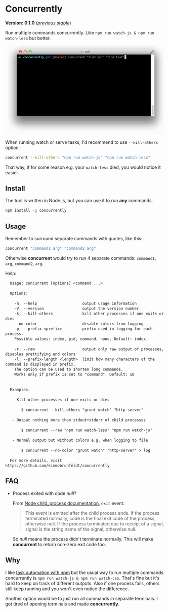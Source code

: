 # Concurrently

**Version: 0.1.0** ([*previous stable*](https://github.com/kimmobrunfeldt/concurrently/tree/0.0.5))

Run multiple commands concurrently.
Like `npm run watch-js & npm run watch-less` but better.

![](docs/demo.gif)

When running watch or serve tasks, I'd recommend to use `--kill-others` option:

```bash
concurrent --kill-others "npm run watch-js" "npm run watch-less"
```

That way, if for some reason e.g. your `watch-less` died, you would notice it easier.

## Install

The tool is written in Node.js, but you can use it to run **any** commands.

```bash
npm install -g concurrently
```

## Usage

Remember to surround separate commands with quotes, like this:
```bash
concurrent "command1 arg" "command2 arg"
```

Otherwise **concurrent** would try to run 4 separate commands:
`command1`, `arg`, `command2`, `arg`.

Help:

```
  Usage: concurrent [options] <command ...>

  Options:

    -h, --help                    output usage information
    -V, --version                 output the version number
    -k, --kill-others             kill other processes if one exits or dies
    --no-color                    disable colors from logging
    -p, --prefix <prefix>         prefix used in logging for each process.
    Possible values: index, pid, command, none. Default: index

    -r, --raw                     output only raw output of processes, disables prettifying and colors
    -l, --prefix-length <length>  limit how many characters of the command is displayed in prefix.
    The option can be used to shorten long commands.
    Works only if prefix is set to "command". Default: 10


  Examples:

   - Kill other processes if one exits or dies

       $ concurrent --kill-others "grunt watch" "http-server"

   - Output nothing more than stdout+stderr of child processes

       $ concurrent --raw "npm run watch-less" "npm run watch-js"

   - Normal output but without colors e.g. when logging to file

       $ concurrent --no-color "grunt watch" "http-server" > log

  For more details, visit https://github.com/kimmobrunfeldt/concurrently
```

## FAQ

* Process exited with code *null*?

    From [Node child_process documentation](http://nodejs.org/api/child_process.html#child_process_event_exit), `exit` event:

    > This event is emitted after the child process ends. If the process
    > terminated normally, code is the final exit code of the process,
    > otherwise null. If the process terminated due to receipt of a signal,
    > signal is the string name of the signal, otherwise null.


    So *null* means the process didn't terminate normally. This will make **concurrent**
    to return non-zero exit code too.


## Why

I like [task automation with npm](http://substack.net/task_automation_with_npm_run)
but the usual way to run multiple commands concurrently is
```npm run watch-js & npm run watch-css```. That's fine but it's hard to keep
on track of different outputs. Also if one process fails, others still keep running
and you won't even notice the difference.

Another option would be to just run all commands in separate terminals. I got
tired of opening terminals and made **concurrently**.

